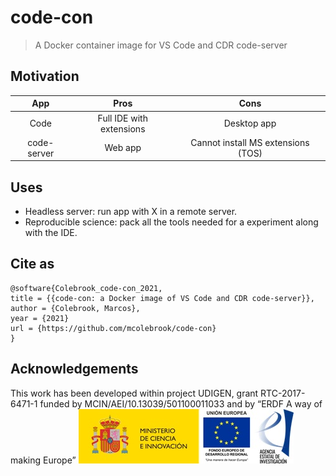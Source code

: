# code-con
> A Docker container image for VS Code and CDR code-server

## Motivation

|     App     |           Pros           |                Cons                |
|:-----------:|:------------------------:|:----------------------------------:|
|     Code    | Full IDE with extensions |             Desktop app            |
| code-server | Web app                  | Cannot install MS extensions (TOS) |

## Uses
- Headless server: run app with X in a remote server.
- Reproducible science: pack all the tools needed for a experiment along with the IDE.

## Cite as

```
@software{Colebrook_code-con_2021,
title = {{code-con: a Docker image of VS Code and CDR code-server}},
author = {Colebrook, Marcos},
year = {2021}
url = {https://github.com/mcolebrook/code-con}
}
```

## Acknowledgements
This work has been developed within project UDIGEN, grant RTC-2017-6471-1 funded by MCIN/AEI/10.13039/501100011033 and by “ERDF A way of making Europe”
![MCIN/AEI/ERDF](_figures/MCIN_AEI.jpg)
